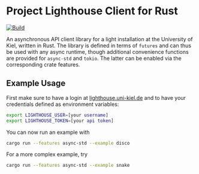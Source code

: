 # Project Lighthouse Client for Rust

[![Build](https://github.com/fwcd/lighthouse-rust/actions/workflows/build.yml/badge.svg)](https://github.com/fwcd/lighthouse-rust/actions/workflows/build.yml)

An asynchronous API client library for a light installation at the University of Kiel, written in Rust. The library is defined in terms of `futures` and can thus be used with any async runtime, though additional convenience functions are provided for `async-std` and `tokio`. The latter can be enabled via the corresponding crate features.

## Example Usage

First make sure to have a login at [lighthouse.uni-kiel.de](https://lighthouse.uni-kiel.de) and to have your credentials defined as environment variables:

```bash
export LIGHTHOUSE_USER=[your username]
export LIGHTHOUSE_TOKEN=[your api token]
```

You can now run an example with

```bash
cargo run --features async-std --example disco
```

For a more complex example, try

```bash
cargo run --features async-std --example snake
```
